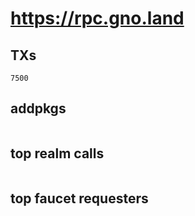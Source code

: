 # https://rpc.gno.land

## TXs
```
7500
```

## addpkgs
```
```

## top realm calls
```
```

## top faucet requesters
```
```

